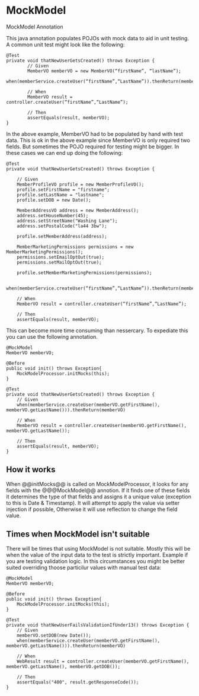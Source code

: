 # MockModel

MockModel Annotation 

This java annotation populates POJOs with mock data to aid in unit testing. A common unit test might look like the following: 

```
@Test
private void thatNewUserGetsCreated() throws Exception {
		// Given
		MemberVO memberVO = new MemberVO(“firstName”, “lastName”);
		when(memberService.createUser(“firstName”,“LastName”)).thenReturn(memberVO)		
		
		// When
		MemberVO result = controller.createUser(“firstName”,“LastName”);	

		// Then
		assertEquals(result, memberVO);
}
```

In the above example, MemberVO had to be populated by hand with test data. This is ok in the above example since MemberVO is only required two fields. But sometimes the POJO required for testing might be bigger. In these cases we can end up doing the following: 

```
@Test
private void thatNewUserGetsCreated() throws Exception {

	// Given
	MemberProfileVO profile = new MemberProfileVO();
	profile.setFirstName = "firstname";
	profile.setLastName = "lastname";
	profile.setDOB = new Date();

	MemberAddressVO address = new MemberAddress();
	address.setHouseNumber(45);
	address.setStreetName("Washing Lane");
	address.setPostalCode("la44 3bw");

	profile.setMemberAddress(address);

	MemberMarketingPermissions permissions = new MemberMarketingPermissions();
	permissions.setEmailOptOut(true);
	permissions.setMailOptOut(true);

	profile.setMemberMarketingPermissions(permissions);

	when(memberService.createUser(“firstName”,“LastName”)).thenReturn(memberVO)		
		
	// When
	MemberVO result = controller.createUser(“firstName”,“LastName”);	

	// Then
	assertEquals(result, memberVO);	
```

This can become more time consuming than nessercary. To expediate this you can use the following annotation. 

```
@MockModel
MemberVO memberVO;

@Before
public void init() throws Exception{
	MockModelProcessor.initMocks(this);
}

@Test
private void thatNewUserGetsCreated() throws Exception {
	// Given 
	when(memberService.createUser(memberVO.getFirstName(), memberVO.getLastName())).thenReturn(memberVO)		
		
	// When
	MemberVO result = controller.createUser(memberVO.getFirstName(), memberVO.getLastName());	

	// Then
	assertEquals(result, memberVO);	
}
```

## How it works 

When @@initMocks@@ is called on MockModelProcessor, it looks for any fields with the @@@MockModel@@ annotion. If it finds one of these fields it determines the type of that fields and assigns it a unique value (exception to this is Date & Timestamp). It will attempt to apply the value via setter injection if possible, Otherwise it will use reflection to change the field value. 

## Times when MockModel isn't suitable 

There will be times that using MockModel is not suitable. Mostly this will be when the value of the input data to the test is strictly important. Example if you are testing validation logic. In this circumstances you might be better suited overriding thoose particilur values with manual test data: 

```
@MockModel
MemberVO memberVO;

@Before
public void init() throws Exception{
	MockModelProcessor.initMocks(this);
}

@Test
private void thatNewUserFailsValidationIfUnder13() throws Exception {
	// Given 
	memberVO.setDOB(new Date());
	when(memberService.createUser(memberVO.getFirstName(), memberVO.getLastName())).thenReturn(memberVO)		
		
	// When
	WebResult result = controller.createUser(memberVO.getFirstName(), memberVO.getLastName(), memberVO.getDOB());	

	// Then
	assertEquals("400", result.getResponseCode());	
}
```





